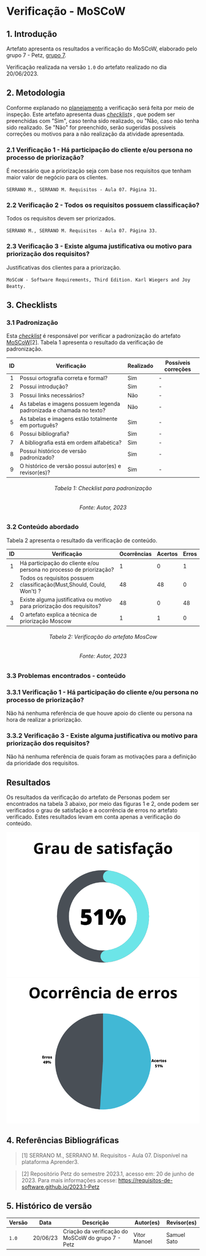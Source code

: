 # Verificação - MoSCoW

## 1. Introdução

Artefato apresenta os resultados a verificação do MoSCoW, elaborado pelo grupo 7 - Petz, [grupo 7](https://requisitos-de-software.github.io/2023.1-Petz).

Verificação realizada na versão `1.0` do artefato realizado no dia 20/06/2023.

## 2. Metodologia

Conforme explanado no [planejamento](../planejamento.md) a verificação será feita por meio de inspeção. Este artefato apresenta duas _[checklist](../planejamento/glossario.md#Checklist)s_ , que podem ser preenchidas com "Sim", caso tenha sido realizado, ou "Não, caso não tenha sido realizado. Se "Não" for preenchido, serão sugeridas possíveis correções ou motivos para a não realização da atividade apresentada.

### 2.1 Verificação 1 - Há participação do cliente e/ou persona no processo de priorização?

É necessário que a priorização seja com base nos requisitos que tenham maior valor de negócio para os clientes.

`SERRANO M., SERRANO M. Requisitos - Aula 07. Página 31.`

### 2.2 Verificação 2 - Todos os requisitos possuem classificação?

Todos os requisitos devem ser priorizados.

`SERRANO M., SERRANO M. Requisitos - Aula 07. Página 33.`

### 2.3 Verificação 3 - Existe alguma justificativa ou motivo para priorização dos requisitos?

Justificativas dos clientes para a priorização.

`MoSCoW - Software Requirements, Third Edition. Karl Wiegers and Joy Beatty.`

## 3. Checklists

### 3.1 Padronização

Esta  _[checklist](../planejamento/glossario.md#Checklist)_ é responsável por verificar a padronização do artefato [MoSCoW](https://requisitos-de-software.github.io/2023.1-Twitch/elicitacao/priorizacao)[2]. Tabela 1 apresenta o resultado da verificação de padronização.
<center>

| ID | Verificação | Realizado | Possíveis correções | 
|:-:|--|--|--|
| 1 | Possui ortografia correta e formal? | Sim | - |
| 2 | Possui introdução? | Sim | - |
| 3 | Possui links necessários? | Não | - |
| 4 | As tabelas e imagens possuem legenda padronizada e chamada no texto? | Não | - |
| 5 | As tabelas e imagens estão totalmente em português? | Sim | - |
| 6 | Possui bibliografia? | Sim | - |
| 7 | A bibliografia está em ordem alfabética? | Sim | - |
| 8 | Possui histórico de versão padronizado? | Sim | - |
| 9 | O histórico de versão possui autor(es) e revisor(es)? | Sim | - |

</center>

<h6 align="center">Tabela 1: Checklist para padronização</h6>
<h6 align="center">Fonte: Autor, 2023</h6>


### 3.2 Conteúdo abordado

Tabela 2 apresenta o resultado da verificação de conteúdo.

<center>

| ID | Verificação | Ocorrências | Acertos | Erros |
|:-:|--|--|--|--|
| 1 | Há participação do cliente e/ou persona no processo de priorização? | 1 | 0 | 1 |
| 2 | Todos os requisitos possuem classificação(Must,Should, Could, Won't) ? | 48 | 48 | 0 |
| 3 | Existe alguma justificativa ou motivo para priorização dos requisitos? | 48 | 0 | 48 |
| 4 | O artefato explica a técnica de priorização Moscow| 1 | 1 | 0 |

</center>
<h6 align="center">Tabela 2: Verificação do artefato MosCow</h6>
<h6 align="center">Fonte: Autor, 2023</h6>

### 3.3 Problemas encontrados - conteúdo

### 3.3.1 Verificação 1 - Há participação do cliente e/ou persona no processo de priorização?

Não há nenhuma referência de que houve apoio do cliente ou persona na hora de realizar a priorização.

### 3.3.2 Verificação 3 - Existe alguma justificativa ou motivo para priorização dos requisitos?

Não há nenhuma referência de quais foram as motivações para a definição da prioridade dos requisitos.

## Resultados

Os resultados da verificação do artefato de Personas podem ser encontrados na tabela 3 abaixo, por meio das figuras 1 e 2, onde podem ser verificados o grau de satisfação e a ocorrência de erros no artefato verificado. Estes resultados levam em conta apenas a verificação do conteúdo.

![](../assets/analise/moscow1.png)
![](../assets/analise/moscow2.png)


## 4. Referências Bibliográficas

> [1] SERRANO M., SERRANO M. Requisitos - Aula 07. Disponível na plataforma Aprender3.

> [2] Repositório Petz do semestre 2023.1, acesso em: 20 de junho de 2023. Para mais informações acesse: <https://requisitos-de-software.github.io/2023.1-Petz>

## 5. Histórico de versão

| Versão | Data     | Descrição                                        | Autor(es)   | Revisor(es)   |
| ------ | -------- | ------------------------------------------------ | ----------- | ------------- |
| `1.0`  | 20/06/23 | Criação da verificação do MoSCoW do grupo 7 - Petz | Vitor Manoel | Samuel Sato |
